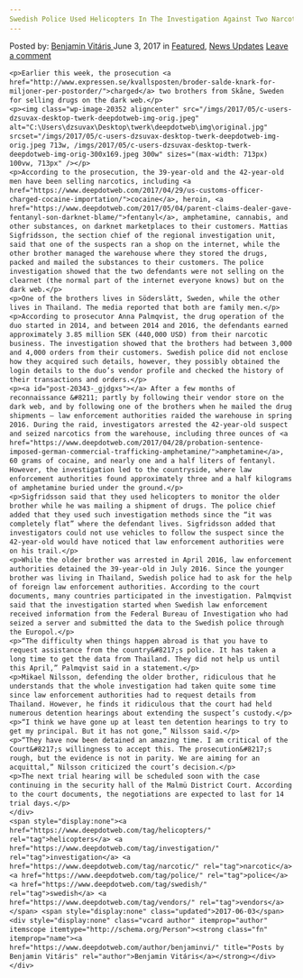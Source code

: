 ```yaml
---
Swedish Police Used Helicopters In The Investigation Against Two Narcotic Vendors
---
```

<article class="post-listing post-20343 post type-post status-publish format-standard has-post-thumbnail hentry  tag-helicopters tag-investigation tag-narcotic tag-police tag-swedish tag-vendors">
    <div class="post-inner">
        <span>Posted by: <a href="https://www.deepdotweb.com/author/benjaminvi/" title="">Benjamin Vitáris </a></span>
    <span>June 3, 2017</span>
    <span>in <a href="https://www.deepdotweb.com/category/deepdot-news/" rel="category tag">Featured</a>, <a href="https://www.deepdotweb.com/category/news-updates/" rel="category tag">News Updates</a></span>
    <span><a href="https://www.deepdotweb.com/2017/06/03/swedish-police-used-helicopters-investigation-two-narcotic-vendors/#respond">Leave a comment</a></span>
    </p>
    <div class="clear"></div>
    
    <p>Earlier this week, the prosecution <a href="http://www.expressen.se/kvallsposten/broder-salde-knark-for-miljoner-per-postorder/">charged</a> two brothers from Skåne, Sweden for selling drugs on the dark web.</p>
    <p><img class="wp-image-20352 aligncenter" src="/imgs/2017/05/c-users-dzsuvax-desktop-twerk-deepdotweb-img-orig.jpeg" alt="C:\Users\dzsuvax\Desktop\twerk\deepdotweb\img\original.jpg" srcset="/imgs/2017/05/c-users-dzsuvax-desktop-twerk-deepdotweb-img-orig.jpeg 713w, /imgs/2017/05/c-users-dzsuvax-desktop-twerk-deepdotweb-img-orig-300x169.jpeg 300w" sizes="(max-width: 713px) 100vw, 713px" /></p>
    <p>According to the prosecution, the 39-year-old and the 42-year-old men have been selling narcotics, including <a href="https://www.deepdotweb.com/2017/04/29/us-customs-officer-charged-cocaine-importation/">cocaine</a>, heroin, <a href="https://www.deepdotweb.com/2017/05/04/parent-claims-dealer-gave-fentanyl-son-darknet-blame/">fentanyl</a>, amphetamine, cannabis, and other substances, on darknet marketplaces to their customers. Mattias Sigfridsson, the section chief of the regional investigation unit, said that one of the suspects ran a shop on the internet, while the other brother managed the warehouse where they stored the drugs, packed and mailed the substances to their customers. The police investigation showed that the two defendants were not selling on the clearnet (the normal part of the internet everyone knows) but on the dark web.</p>
    <p>One of the brothers lives in Söderslätt, Sweden, while the other lives in Thailand. The media reported that both are family men.</p>
    <p>According to prosecutor Anna Palmqvist, the drug operation of the duo started in 2014, and between 2014 and 2016, the defendants earned approximately 3.85 million SEK (440,000 USD) from their narcotic business. The investigation showed that the brothers had between 3,000 and 4,000 orders from their customers. Swedish police did not enclose how they acquired such details, however, they possibly obtained the login details to the duo’s vendor profile and checked the history of their transactions and orders.</p>
    <p><a id="post-20343-_gjdgxs"></a> After a few months of reconnaissance &#8211; partly by following their vendor store on the dark web, and by following one of the brothers when he mailed the drug shipments – law enforcement authorities raided the warehouse in spring 2016. During the raid, investigators arrested the 42-year-old suspect and seized narcotics from the warehouse, including three ounces of <a href="https://www.deepdotweb.com/2017/04/28/probation-sentence-imposed-german-commercial-trafficking-amphetamine/">amphetamine</a>, 60 grams of cocaine, and nearly one and a half liters of fentanyl. However, the investigation led to the countryside, where law enforcement authorities found approximately three and a half kilograms of amphetamine buried under the ground.</p>
    <p>Sigfridsson said that they used helicopters to monitor the older brother while he was mailing a shipment of drugs. The police chief added that they used such investigation methods since the “it was completely flat” where the defendant lives. Sigfridsson added that investigators could not use vehicles to follow the suspect since the 42-year-old would have noticed that law enforcement authorities were on his trail.</p>
    <p>While the older brother was arrested in April 2016, law enforcement authorities detained the 39-year-old in July 2016. Since the younger brother was living in Thailand, Swedish police had to ask for the help of foreign law enforcement authorities. According to the court documents, many countries participated in the investigation. Palmqvist said that the investigation started when Swedish law enforcement received information from the Federal Bureau of Investigation who had seized a server and submitted the data to the Swedish police through the Europol.</p>
    <p>“The difficulty when things happen abroad is that you have to request assistance from the country&#8217;s police. It has taken a long time to get the data from Thailand. They did not help us until this April,” Palmqvist said in a statement.</p>
    <p>Mikael Nilsson, defending the older brother, ridiculous that he understands that the whole investigation had taken quite some time since law enforcement authorities had to request details from Thailand. However, he finds it ridiculous that the court had held numerous detention hearings about extending the suspect’s custody.</p>
    <p>“I think we have gone up at least ten detention hearings to try to get my principal. But it has not gone,” Nilsson said.</p>
    <p>“They have now been detained an amazing time. I am critical of the Court&#8217;s willingness to accept this. The prosecution&#8217;s rough, but the evidence is not in parity. We are aiming for an acquittal,” Nilsson criticized the court’s decision.</p>
    <p>The next trial hearing will be scheduled soon with the case continuing in the security hall of the Malmü District Court. According to the court documents, the negotiations are expected to last for 14 trial days.</p>
    </div>
    <span style="display:none"><a href="https://www.deepdotweb.com/tag/helicopters/" rel="tag">helicopters</a> <a href="https://www.deepdotweb.com/tag/investigation/" rel="tag">investigation</a> <a href="https://www.deepdotweb.com/tag/narcotic/" rel="tag">narcotic</a> <a href="https://www.deepdotweb.com/tag/police/" rel="tag">police</a> <a href="https://www.deepdotweb.com/tag/swedish/" rel="tag">swedish</a> <a href="https://www.deepdotweb.com/tag/vendors/" rel="tag">vendors</a></span> <span style="display:none" class="updated">2017-06-03</span>
    <div style="display:none" class="vcard author" itemprop="author" itemscope itemtype="http://schema.org/Person"><strong class="fn" itemprop="name"><a href="https://www.deepdotweb.com/author/benjaminvi/" title="Posts by Benjamin Vitáris" rel="author">Benjamin Vitáris</a></strong></div>
    </div>
</article>

